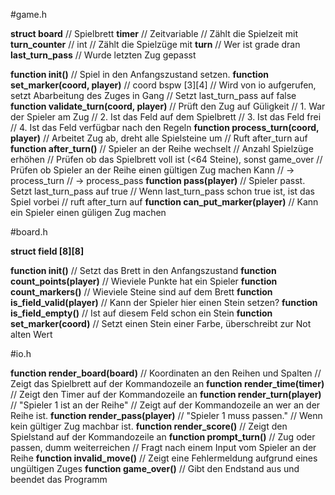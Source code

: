 #game.h

**struct board**
// Spielbrett
**timer** // Zeitvariable
// Zählt die Spielzeit mit
**turn_counter** // int
// Zählt die Spielzüge mit
**turn**
// Wer ist grade dran
**last_turn_pass**
// Wurde letzten Zug gepasst

**function init()**
// Spiel in den Anfangszustand setzen.
**function set_marker(coord, player)** // coord bspw [3][4]
// Wird von io aufgerufen, setzt Abarbeitung des Zuges in Gang
// Setzt last_turn_pass auf false
**function validate_turn(coord, player)**
// Prüft den Zug auf Güligkeit
// 1. War der Spieler am Zug
// 2. Ist das Feld auf dem Spielbrett
// 3. Ist das Feld frei
// 4. Ist das Feld verfügbar nach den Regeln
**function process_turn(coord, player)**
// Arbeitet Zug ab, dreht alle Spielsteine um
// Ruft after_turn auf
**function after_turn()**
// Spieler an der Reihe wechselt
// Anzahl Spielzüge erhöhen
// Prüfen ob das Spielbrett voll ist (<64 Steine), sonst game_over
// Prüfen ob Spieler an der Reihe einen gültigen Zug machen Kann
// -> process_turn
// -> process_pass
**function pass(player)**
// Spieler passt. Setzt last_turn_pass auf true
// Wenn last_turn_pass schon true ist, ist das Spiel vorbei
// ruft after_turn auf
**function can_put_marker(player)**
// Kann ein Spieler einen güligen Zug machen

#board.h

**struct field [8][8]**

**function init()**
// Setzt das Brett in den Anfangszustand
**function count_points(player)**
// Wieviele Punkte hat ein Spieler
**function count_markers()**
// Wieviele Steine sind auf dem Brett
**function is_field_valid(player)**
// Kann der Spieler hier einen Stein setzen?
**function is_field_empty()**
// Ist auf diesem Feld schon ein Stein
**function set_marker(coord)**
// Setzt einen Stein einer Farbe, überschreibt zur Not alten Wert

#io.h

**function render_board(board)** // Koordinaten an den Reihen und Spalten
// Zeigt das Spielbrett auf der Kommandozeile an
**function render_time(timer)**
// Zeigt den Timer auf der Kommandozeile an
**function render_turn(player)** // "Spieler 1 ist an der Reihe"
// Zeigt auf der Kommandozeile an wer an der Reihe ist.
**function render_pass(player)** // "Spieler 1 muss passen."
// Wenn kein gültiger Zug machbar ist.
**function render_score()**
// Zeigt den Spielstand auf der Kommandozeile an
**function prompt_turn()**  // Zug oder passen, dumm weiterreichen
// Fragt nach einem Input vom Spieler an der Reihe
**function invalid_move()**
// Zeigt eine Fehlermeldung aufgrund eines ungültigen Zuges
**function game_over()**
// Gibt den Endstand aus und beendet das Programm
